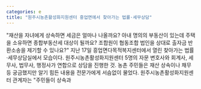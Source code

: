 ```yaml
---
categories: e
title: "원주시농촌활성화지원센터 흥업면에서 찾아가는 법률·세무상담"
---
```

"재산을 자녀에게 상속하면 세금은 얼마나 나올까요? 아내 명의의 부동산이 있는데 주택을 소유하면 종합부동산세 대상이 될까요? 조합원이 협동조합 법인을 상대로 출자금 반환소송을 제기할 수 있나요?" 지난 17일 흥업면다목적복지센터에서 열린 찾아가는 법률·세무상담실에서 모습이다. 원주시농촌활성화지원센터 5명의 자문 변호사와 회계사, 세무사, 법무사, 행정사가 연합으로 상담을 진행한 것. 농촌 주민들은 재산 상속이나 채무 등 궁금했지만 알기 힘든 내용을 전문가에게 서슴없이 물었다. 원주시농촌활성화지원센터 관계자는 "주민들이 상속과
